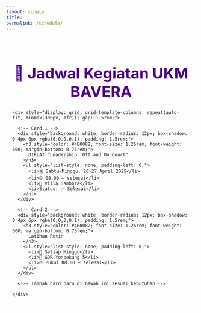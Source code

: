 ```yaml
---
layout: single
title: 
permalink: /schedule/
---
```


<section style="padding: 1rem 1rem; background-color: #fdfdfe;">
  <div class="container mx-auto">
    <h2 style="font-size: 2.5rem; font-weight: bold; color: #4B0082; text-align: center; margin-bottom: 1.5rem;">
      📅 Jadwal Kegiatan UKM BAVERA
    </h2>

    <div style="display: grid; grid-template-columns: repeat(auto-fit, minmax(300px, 1fr)); gap: 1.5rem;">

      <!-- Card 1 -->
      <div style="background: white; border-radius: 12px; box-shadow: 0 4px 6px rgba(0,0,0,0.1); padding: 1.5rem;">
        <h3 style="color: #4B0082; font-size: 1.25rem; font-weight: 600; margin-bottom: 0.75rem;">
          DIKLAT “Leadership: Off and On Court”
        </h3>
        <ul style="list-style: none; padding-left: 0;">
          <li>🗓️ Sabtu-Minggu, 26-27 April 2025</li>
          <li>⏰ 08.00 – selesai</li>
          <li>📍 Villa Sambora</li>
          <li>Status: ✅ Selesai</li>
        </ul>
      </div>

      <!-- Card 2 -->
      <div style="background: white; border-radius: 12px; box-shadow: 0 4px 6px rgba(0,0,0,0.1); padding: 1.5rem;">
        <h3 style="color: #4B0082; font-size: 1.25rem; font-weight: 600; margin-bottom: 0.75rem;">
          Latihan Rutin
        </h3>
        <ul style="list-style: none; padding-left: 0;">
          <li>📅 Setiap Minggu</li>
          <li>📍 GOR Yonbekang 5</li>
          <li>⏰ Pukul 08.00 – selesai</li>
        </ul>
      </div>

      <!-- Tambah card baru di bawah ini sesuai kebutuhan -->

    </div>
  </div>
</section>
